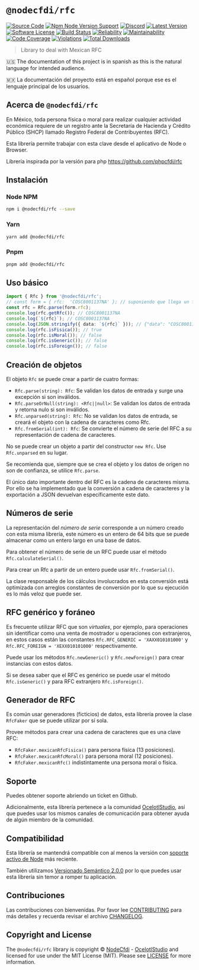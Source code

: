 # `@nodecfdi/rfc`

[![Source Code][badge-source]][source]
[![Npm Node Version Support][badge-node-version]][node-version]
[![Discord][badge-discord]][discord]
[![Latest Version][badge-release]][release]
[![Software License][badge-license]][license]
[![Build Status][badge-build]][build]
[![Reliability][badge-reliability]][reliability]
[![Maintainability][badge-maintainability]][maintainability]
[![Code Coverage][badge-coverage]][coverage]
[![Violations][badge-violations]][violations]
[![Total Downloads][badge-downloads]][downloads]

> Library to deal with Mexican RFC

:us: The documentation of this project is in spanish as this is the natural language for intended audience.

:mexico: La documentación del proyecto está en español porque ese es el lenguaje principal de los usuarios.

## Acerca de `@nodecfdi/rfc`

En México, toda persona física o moral para realizar cualquier actividad económica requiere de un registro
ante la Secretaría de Hacienda y Crédito Público (SHCP) llamado Registro Federal de Contribuyentes (RFC).

Esta librería permite trabajar con esta clave desde el aplicativo de Node o Browser.

Librería inspirada por la versión para php <https://github.com/phpcfdi/rfc>

## Instalación

### Node NPM

```bash
npm i @nodecfdi/rfc --save
```

### Yarn

```bash
yarn add @nodecfdi/rfc
```

### Pnpm

```bash
pnpm add @nodecfdi/rfc
```

## Uso básico

```ts
import { Rfc } from '@nodecfdi/rfc';
// const form = { rfc:  'COSC8001137NA' }; // suponiendo que llega un formulario con rfc
const rfc = Rfc.parse(form.rfc);
console.log(rfc.getRfc()); // COSC8001137NA
console.log(`${rfc}`); // COSC8001137NA
console.log(JSON.stringify({ data: `${rfc}` })); // {"data": "COSC8001137NA"}
console.log(rfc.isFisica()); // true
console.log(rfc.isMoral()); // false
console.log(rfc.isGeneric()); // false
console.log(rfc.isForeign()); // false
```

## Creación de objetos

El objeto `Rfc` se puede crear a partir de cuatro formas:

- `Rfc.parse(string): Rfc`: Se validan los datos de entrada y surge una excepción si son inválidos.
- `Rfc.parseOrNull(string): <Rfc||null>`: Se validan los datos de entrada y retorna nulo si son inválidos.
- `Rfc.unparsed(string): Rfc`: No se validan los datos de entrada, se creará el objeto con la cadena de caracteres como Rfc.
- `Rfc.fromSerial(int): Rfc`: Se convierte el número de serie del RFC a su representación de cadena de caracteres.

No se puede crear un objeto a partir del constructor `new Rfc`. Use `Rfc.unparsed` en su lugar.

Se recomienda que, siempre que se crea el objeto y los datos de origen no son de confianza, se utilice `Rfc.parse`.

El único dato importante dentro del RFC es la cadena de caracteres misma. Por ello se ha implementado que la conversión
a cadena de caracteres y la exportación a JSON devuelvan específicamente este dato.

## Números de serie

La representación del _número de serie_ corresponde a un número creado con esta misma librería,
este número es un entero de 64 bits que se puede almacenar como un entero largo en una base de datos.

Para obtener el número de serie de un RFC puede usar el método `Rfc.calculateSerial()`.

Para crear un Rfc a partir de un entero puede usar `Rfc.fromSerial()`.

La clase responsable de los cálculos involucrados en esta conversión está optimizada con arreglos constantes
de conversión por lo que su ejecución es lo más veloz que puede ser.

## RFC genérico y foráneo

Es frecuente utilizar RFC que son _virtuales_, por ejemplo, para operaciones sin identificar como una
venta de mostrador u operaciones con extranjeros, en estos casos están las constantes
`Rfc.RFC_GENERIC = 'XAXX010101000'` y `Rfc.RFC_FOREIGN = 'XEXX010101000'` respectivamente.

Puede usar los métodos `Rfc.newGeneric()` y `Rfc.newForeign()` para crear instancias con estos datos.

Si se desea saber que el RFC es genérico se puede usar el método `Rfc.isGeneric()` y para RFC extranjero `Rfc.isForeign()`.

## Generador de RFC

Es común usar generadores (ficticios) de datos, esta librería provee la clase `RfcFaker` que se puede utilizar por sí sola.

Provee métodos para crear una cadena de caracteres que es una clave RFC:

- `RfcFaker.mexicanRfcFisica()` para persona física (13 posiciones).
- `RfcFaker.mexicanRfcMoral()` para persona moral (12 posiciones).
- `RfcFaker.mexicanRfc()` indistintamente una persona moral o física.

## Soporte

Puedes obtener soporte abriendo un ticket en Github.

Adicionalmente, esta librería pertenece a la comunidad [OcelotlStudio](https://ocelotlstudio.com), así que puedes usar los mismos canales de comunicación para obtener ayuda de algún miembro de la comunidad.

## Compatibilidad

Esta librería se mantendrá compatible con al menos la versión con
[soporte activo de Node](https://nodejs.org/es/about/releases/) más reciente.

También utilizamos [Versionado Semántico 2.0.0](https://semver.org/lang/es/) por lo que puedes usar esta librería sin temor a romper tu aplicación.

## Contribuciones

Las contribuciones con bienvenidas. Por favor lee [CONTRIBUTING][] para más detalles y recuerda revisar el archivo [CHANGELOG][].

## Copyright and License

The `@nodecfdi/rfc` library is copyright © [NodeCfdi](https://github.com/nodecfdi) - [OcelotlStudio](https://ocelotlstudio.com) and licensed for use under the MIT License (MIT). Please see [LICENSE][] for more information.

[contributing]: https://github.com/nodecfdi/rfc/blob/main/CONTRIBUTING.md
[changelog]: https://github.com/nodecfdi/rfc/blob/main/CHANGELOG.md

[source]: https://github.com/nodecfdi/rfc
[node-version]: https://www.npmjs.com/package/@nodecfdi/rfc
[discord]: https://discord.gg/AsqX8fkW2k
[release]: https://www.npmjs.com/package/@nodecfdi/rfc
[license]: https://github.com/nodecfdi/rfc/blob/main/LICENSE
[build]: https://github.com/nodecfdi/rfc/actions/workflows/build.yml?query=branch:main
[reliability]:https://sonarcloud.io/component_measures?id=nodecfdi_rfc&metric=Reliability
[maintainability]: https://sonarcloud.io/component_measures?id=nodecfdi_rfc&metric=Maintainability
[coverage]: https://sonarcloud.io/component_measures?id=nodecfdi_rfc&metric=Coverage
[violations]: https://sonarcloud.io/project/issues?id=nodecfdi_rfc&resolved=false
[downloads]: https://www.npmjs.com/package/@nodecfdi/rfc

[badge-source]: https://img.shields.io/badge/source-nodecfdi/rfc-blue.svg?logo=github
[badge-node-version]: https://img.shields.io/node/v/@nodecfdi/rfc.svg?logo=nodedotjs
[badge-discord]: https://img.shields.io/discord/459860554090283019?logo=discord
[badge-release]: https://img.shields.io/npm/v/@nodecfdi/rfc.svg?logo=npm
[badge-license]: https://img.shields.io/github/license/nodecfdi/rfc.svg?logo=open-source-initiative
[badge-build]: https://img.shields.io/github/actions/workflow/status/nodecfdi/rfc/build.yml?branch=main
[badge-reliability]: https://sonarcloud.io/api/project_badges/measure?project=nodecfdi_rfc&metric=reliability_rating
[badge-maintainability]: https://sonarcloud.io/api/project_badges/measure?project=nodecfdi_rfc&metric=sqale_rating
[badge-coverage]: https://img.shields.io/sonar/coverage/nodecfdi_rfc/main?logo=sonarcloud&server=https%3A%2F%2Fsonarcloud.io
[badge-violations]: https://img.shields.io/sonar/violations/nodecfdi_rfc/main?format=long&logo=sonarcloud&server=https%3A%2F%2Fsonarcloud.io
[badge-downloads]: https://img.shields.io/npm/dm/@nodecfdi/rfc.svg?logo=npm

